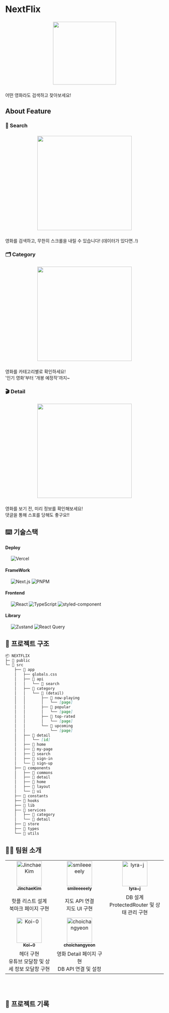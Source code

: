<h1 align="left">NextFlix</h1>

###

<div align="center">
  <img height="200" src="https://github.com/user-attachments/assets/412de72a-0516-483f-8ebc-9e638034be0c"  />
</div>

###

<p align="left">어떤 영화라도 검색하고 찾아보세요!</p>

###

<h2 align="left">About Feature</h2>

###

<h3 align="left">🔎 Search</h3>

###

<div align="center">
  <img height="300" src="https://github.com/user-attachments/assets/7aeea4dd-3c75-44e7-8c85-2da3b907a6a5"  />
</div>

###

<p align="left">영화를 검색하고, 무한히 스크롤을 내릴 수 있습니다! (데이터가 있다면..!)</p>

###

<h3 align="left">🗂️ Category</h3>

###

<div align="center">
  <img height="300" src="https://github.com/user-attachments/assets/f76903d9-bb9c-448a-b26e-89d0468b57da"  />
</div>

###

<p align="left">영화를 카테고리별로 확인하세요!<br>'인기 영화'부터 '개봉 예정작'까지~</p>

###

<h3 align="left">🎬 Detail</h3>

###

<div align="center">
  <img height="300" src="https://github.com/user-attachments/assets/4a1f7641-9927-48d4-8699-e90a8fe7dd0a"  />
</div>

###

<p align="left">영화를 보기 전, 미리 정보를 확인해보세요!<br>댓글을 통해 스포를 당해도 좋구요!!</p>

###

<h2 align="left">⌨️ 기술스택</h2>

#### **Deploy** <br/>

&emsp; <img src="https://img.shields.io/badge/Vercel-000000?style=for-the-badge&logo=vercel&logoColor=white" alt="Vercel"/>

#### **FrameWork** <br/>

&emsp; <img src="https://img.shields.io/badge/Next-black?style=for-the-badge&logo=next.js&logoColor=white" alt="Next.js"/> <img src="https://img.shields.io/badge/pnpm_10.3.0-F69220?style=for-the-badge&logo=pnpm&logoColor=fff" alt="PNPM" />

#### **Frontend** <br/>

&emsp; <img src="https://img.shields.io/badge/React_18.3.1-087ea4?style=for-the-badge&logo=React&logoColor=white" alt="React"/> <img src="https://img.shields.io/badge/TypeScript-3178C6.svg?style=for-the-badge&logo=TypeScript&logoColor=FFF" alt="TypeScript"/>  <img src="https://img.shields.io/badge/Tailwind%20CSS-%2338B2AC.svg?style=for-the-badge&logo=tailwind-css&logoColor=white" alt="styled-component"/> 

#### **Library** <br/>
&emsp; <img src="https://img.shields.io/badge/zustand-%2320232a.svg?style=for-the-badge&logo=react&logoColor=%2361DAFB" alt="Zustand"/> <img src="https://img.shields.io/badge/-React%20Query-FF4154?style=for-the-badge&logo=react%20query&logoColor=white" alt="React Query"/>

###

<h2 align="left">📁 프로젝트 구조</h2>

```markdown
📦 NEXTFLIX
├─ 📁 public
└─ 📁 src
    ├── 📁 app
    │   ├── globals.css
    │   ├── 📁 api
    │   │   └── 📁 search
    │   ├── 📁 category
    │   │   └── 📁 (detail)
    │   │       ├── 📁 now-playing
    │   │       │   └── [page]
    │   │       ├── 📁 popular
    │   │       │   └── [page]
    │   │       ├── 📁 top-rated
    │   │       │   └── [page]
    │   │       └── 📁 upcoming
    │   │           └── [page]
    │   ├── 📁 detail
    │   │   └── [id]
    │   ├── 📁 home
    │   ├── 📁 my-page
    │   ├── 📁 search
    │   ├── 📁 sign-in
    │   └── 📁 sign-up
    ├── 📁 components
    │   ├── 📁 commons
    │   ├── 📁 detail
    │   ├── 📁 home
    │   ├── 📁 layout
    │   └── 📁 ui
    ├── 📁 constants
    ├── 📁 hooks
    ├── 📁 lib
    ├── 📁 services
    │   ├── 📁 category
    │   └── 📁 detail
    ├── 📁 store
    ├── 📁 types
    └── 📁 utils
```
###

<h2 align="left">🙋‍♂️ 팀원 소개</h2>

<table>
  <tbody>
    <tr>
      <td width="300px" align="center">
        <a href="https://github.com/JinchaeKim">
        <img src="https://github.com/JinchaeKim.png" width="80" alt="JinchaeKim"/>
        <br />
        <sub><b>JinchaeKim</b></sub>
        </a>
        <br />
      </td>
      <td width="300px" align="center">
        <a href="https://github.com/smileeeeely">
        <img src="https://github.com/smileeeeely.png" width="80" alt="smileeeeely"/>
        <br />
        <sub><b>smileeeeely</b></sub>
        </a>
        <br />
      </td>
      <td width="300px" align="center">
        <a href="https://github.com/lyra-j">
        <img src="https://github.com/lyra-j.png" width="80" alt="lyra-j"/>
        <br />
        <sub><b>lyra-j</b></sub>
        </a>
        <br />
      </td>
    </tr>
    <tr>
      <td align="center">
        핫플 리스트 설계 <br/>
        북마크 페이지 구현 <br/>
      </td>
      <td align="center">
        지도 API 연결 <br/>
        지도 UI 구현 <br/>
      </td>
      <td align="center">
        DB 설계 <br/>
        ProtectedRouter 및 상태 관리 구현 <br/>
      </td>
    </tr>
    <tr>
      <td align="center">
        <a href="https://github.com/Koi-0">
        <img src="https://github.com/Koi-0.png" width="80" alt="Koi-0"/>
        <br />
        <sub><b>Koi-0</b></sub>
        </a>
        <br />
      </td>
      <td align="center">
        <a href="https://github.com/choichangyeon">
        <img src="https://github.com/choichangyeon.png" width="80" alt="choichangyeon"/>
        <br />
        <sub><b>choichangyeon</b></sub>
        </a>
        <br />
      </td>
    </tr>
    <tr>
      <td align="center">
        헤더 구현 <br/>
        유튜브 모달창 및 상세 정보 모달창 구현 <br/>
      </td>
      <td align="center">
        영화 Detail 페이지 구현 <br/>
        DB API 연결 및 설정 <br/>
      </td>
    </tr>
  </tbody>
</table>

<br/>
<br/>

###

<h2 align="left">📃 프로젝트 기록</h2>

###